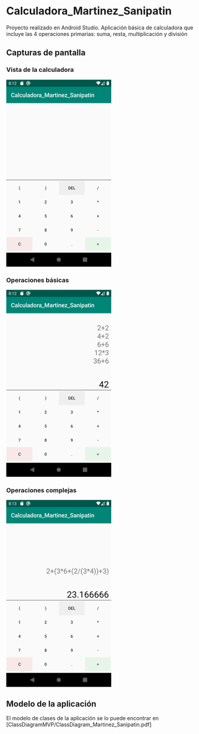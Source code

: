 # Calculadora_Martinez_Sanipatin
Proyecto realizado en Android Studio.
Aplicación básica de calculadora que incluye las 4 operaciones primarias: suma, resta, multiplicación y división
## Capturas de pantalla
### Vista de la calculadora
<img src="ScreenShots/Screenshot_1591042331.png" alt="alt text"  height="500px">

### Operaciones básicas
<img src="ScreenShots/Screenshot_1591042379.png" alt="alt text"  height="500px">

### Operaciones complejas
<img src="ScreenShots/Screenshot_1591042426.png" alt="alt text"  height="500px">

## Modelo de la aplicación
El modelo de clases de la aplicación se lo puede encontrar en [ClassDiagramMVP/ClassDiagram_Martinez_Sanipatin.pdf]

